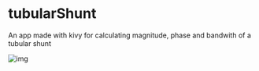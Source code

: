 # tubularShunt
An app made with kivy for calculating magnitude, phase and bandwith of a tubular shunt

![img](https://github.com/user-attachments/assets/5e86642c-9b99-4ec0-8497-32fade673574)
